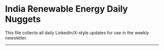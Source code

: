 # India Renewable Energy Daily Nuggets

This file collects all daily LinkedIn/X-style updates for use in the weekly newsletter.

---